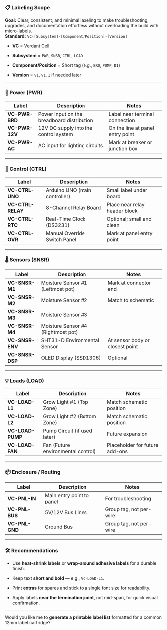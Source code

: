 ### **📋 Labeling Scope**

**Goal:** Clear, consistent, and minimal labeling to make troubleshooting, upgrades, and documentation effortless without overloading the build with micro-labels.  
 **Standard:** `VC-[Subsystem]-[Component/Position]-[Version]`

* **VC** \= Verdant Cell

* **Subsystem** \= `PWR`, `SNSR`, `CTRL`, `LOAD`

* **Component/Position** \= Short tag (e.g., `BRD`, `PUMP`, `D1`)

* **Version** \= `v1`, `v1.1` if needed later

---

### **🔌 Power (PWR)**

| Label | Description | Notes |
| ----- | ----- | ----- |
| **VC-PWR-BRD** | Power input on the breadboard distribution | Label near terminal connection |
| **VC-PWR-12V** | 12V DC supply into the control system | On the line at panel entry point |
| **VC-PWR-AC** | AC input for lighting circuits | Mark at breaker or junction box |

---

### **🧠 Control (CTRL)**

| Label | Description | Notes |
| ----- | ----- | ----- |
| **VC-CTRL-UNO** | Arduino UNO (main controller) | Small label under board |
| **VC-CTRL-RELAY** | 8-Channel Relay Board | Place near relay header block |
| **VC-CTRL-RTC** | Real-Time Clock (DS3231) | Optional; small and clean |
| **VC-CTRL-OVR** | Manual Override Switch Panel | Mark at panel entry point |

---

### **🌡 Sensors (SNSR)**

| Label | Description | Notes |
| ----- | ----- | ----- |
| **VC-SNSR-M1** | Moisture Sensor \#1 (Leftmost pot) | Mark at connector end |
| **VC-SNSR-M2** | Moisture Sensor \#2 | Match to schematic |
| **VC-SNSR-M3** | Moisture Sensor \#3 |  |
| **VC-SNSR-M4** | Moisture Sensor \#4 (Rightmost pot) |  |
| **VC-SNSR-ENV** | SHT31-D Environmental Sensor | At sensor body or closest point |
| **VC-SNSR-DSP** | OLED Display (SSD1306) | Optional |

---

### **💡 Loads (LOAD)**

| Label | Description | Notes |
| ----- | ----- | ----- |
| **VC-LOAD-L1** | Grow Light \#1 (Top Zone) | Match schematic position |
| **VC-LOAD-L2** | Grow Light \#2 (Bottom Zone) | Match schematic position |
| **VC-LOAD-PUMP** | Pump Circuit (if used later) | Future expansion |
| **VC-LOAD-FAN** | Fan (Future environmental control) | Placeholder for future add-ons |

---

### **📦 Enclosure / Routing**

| Label | Description | Notes |
| ----- | ----- | ----- |
| **VC-PNL-IN** | Main entry point to panel | For troubleshooting |
| **VC-PNL-BUS** | 5V/12V Bus Lines | Group tag, not per-wire |
| **VC-PNL-GND** | Ground Bus | Group tag, not per-wire |

---

### **🛠 Recommendations**

* Use **heat-shrink labels** or **wrap-around adhesive labels** for a durable finish.

* Keep text **short and bold** — e.g., `VC-LOAD-L1`.

* Print **extras** for spares and stick to a single font size for readability.

* Apply labels **near the termination point**, not mid-span, for quick visual confirmation.

---

Would you like me to **generate a printable label list** formatted for a common 12mm label cartridge?

